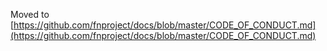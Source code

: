 Moved to [https://github.com/fnproject/docs/blob/master/CODE_OF_CONDUCT.md](https://github.com/fnproject/docs/blob/master/CODE_OF_CONDUCT.md)
